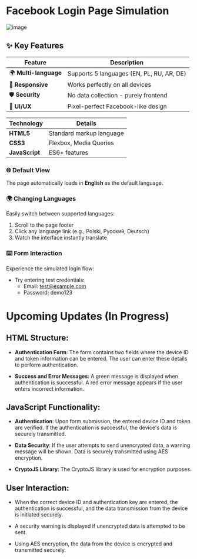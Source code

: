 # Facebook Login Page Simulation 


![image](https://github.com/user-attachments/assets/a4fd515e-f888-4f92-963a-d10de1bc9689)

## ✨ Key Features

| Feature | Description |
|---------|-------------|
| 🌍 **Multi-language** | Supports 5 languages (EN, PL, RU, AR, DE) |
| 📱 **Responsive** | Works perfectly on all devices |
| 🛡️ **Security** | No data collection - purely frontend |
| 🎨 **UI/UX** | Pixel-perfect Facebook-like design |

| Technology | Details |
|------------|---------|
| **HTML5** | Standard markup language |
| **CSS3** | Flexbox, Media Queries |
| **JavaScript** | ES6+ features |


### 🌐 Default View
The page automatically loads in **English** as the default language.

### 🌍 Changing Languages
Easily switch between supported languages:
1. Scroll to the page footer
2. Click any language link (e.g., Polski, Русский, Deutsch)
3. Watch the interface instantly translate

### ⌨️ Form Interaction
Experience the simulated login flow:
+ Try entering test credentials:
  - Email: test@example.com
  - Password: demo123


# Upcoming Updates (In Progress)

## HTML Structure:

- **Authentication Form**: The form contains two fields where the device ID and token information can be entered. The user can enter these details to perform authentication.

- **Success and Error Messages**: A green message is displayed when authentication is successful. A red error message appears if the user enters incorrect information.

## JavaScript Functionality:

- **Authentication**: Upon form submission, the entered device ID and token are verified. If the authentication is successful, the device's data is securely transmitted.

- **Data Security**: If the user attempts to send unencrypted data, a warning message will be shown. Data is securely transmitted using AES encryption.

- **CryptoJS Library**: The CryptoJS library is used for encryption purposes.

## User Interaction:

- When the correct device ID and authentication key are entered, the authentication is successful, and the data transmission from the device is initiated securely.

- A security warning is displayed if unencrypted data is attempted to be sent.

- Using AES encryption, the data from the device is encrypted and transmitted securely.

